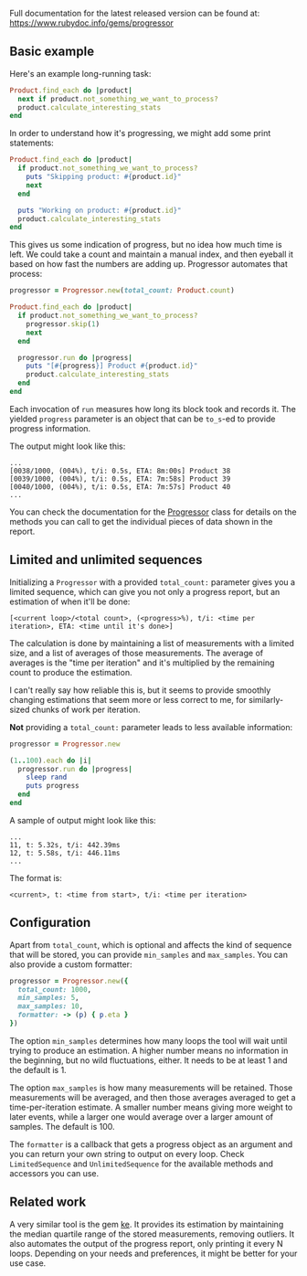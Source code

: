 Full documentation for the latest released version can be found at: https://www.rubydoc.info/gems/progressor

## Basic example

Here's an example long-running task:

``` ruby
Product.find_each do |product|
  next if product.not_something_we_want_to_process?
  product.calculate_interesting_stats
end
```

In order to understand how it's progressing, we might add some print statements:

``` ruby
Product.find_each do |product|
  if product.not_something_we_want_to_process?
    puts "Skipping product: #{product.id}"
    next
  end

  puts "Working on product: #{product.id}"
  product.calculate_interesting_stats
end
```

This gives us some indication of progress, but no idea how much time is left. We could take a count and maintain a manual index, and then eyeball it based on how fast the numbers are adding up. Progressor automates that process:

``` ruby
progressor = Progressor.new(total_count: Product.count)

Product.find_each do |product|
  if product.not_something_we_want_to_process?
    progressor.skip(1)
    next
  end

  progressor.run do |progress|
    puts "[#{progress}] Product #{product.id}"
    product.calculate_interesting_stats
  end
end
```

Each invocation of `run` measures how long its block took and records it. The yielded `progress` parameter is an object that can be `to_s`-ed to provide progress information.

The output might look like this:

```
...
[0038/1000, (004%), t/i: 0.5s, ETA: 8m:00s] Product 38
[0039/1000, (004%), t/i: 0.5s, ETA: 7m:58s] Product 39
[0040/1000, (004%), t/i: 0.5s, ETA: 7m:57s] Product 40
...
```

You can check the documentation for the [Progressor](https://www.rubydoc.info/gems/progressor/Progressor) class for details on the methods you can call to get the individual pieces of data shown in the report.

## Limited and unlimited sequences

Initializing a `Progressor` with a provided `total_count:` parameter gives you a limited sequence, which can give you not only a progress report, but an estimation of when it'll be done:

```
[<current loop>/<total count>, (<progress>%), t/i: <time per iteration>, ETA: <time until it's done>]
```

The calculation is done by maintaining a list of measurements with a limited size, and a list of averages of those measurements. The average of averages is the "time per iteration" and it's multiplied by the remaining count to produce the estimation.

I can't really say how reliable this is, but it seems to provide smoothly changing estimations that seem more or less correct to me, for similarly-sized chunks of work per iteration.

**Not** providing a `total_count:` parameter leads to less available information:

``` ruby
progressor = Progressor.new

(1..100).each do |i|
  progressor.run do |progress|
    sleep rand
    puts progress
  end
end
```

A sample of output might look like this:

```
...
11, t: 5.32s, t/i: 442.39ms
12, t: 5.58s, t/i: 446.11ms
...
```

The format is:

```
<current>, t: <time from start>, t/i: <time per iteration>
```

## Configuration

Apart from `total_count`, which is optional and affects the kind of sequence that will be stored, you can provide `min_samples` and `max_samples`. You can also provide a custom formatter:

``` ruby
progressor = Progressor.new({
  total_count: 1000,
  min_samples: 5,
  max_samples: 10,
  formatter: -> (p) { p.eta }
})
```

The option `min_samples` determines how many loops the tool will wait until trying to produce an estimation. A higher number means no information in the beginning, but no wild fluctuations, either. It needs to be at least 1 and the default is 1.

The option `max_samples` is how many measurements will be retained. Those measurements will be averaged, and then those averages averaged to get a time-per-iteration estimate. A smaller number means giving more weight to later events, while a larger one would average over a larger amount of samples. The default is 100.

The `formatter` is a callback that gets a progress object as an argument and you can return your own string to output on every loop. Check `LimitedSequence` and `UnlimitedSequence` for the available methods and accessors you can use.

## Related work

A very similar tool is the gem [ke](https://github.com/mkdynamic/ke). It provides its estimation by maintaining the median quartile range of the stored measurements, removing outliers. It also automates the output of the progress report, only printing it every N loops. Depending on your needs and preferences, it might be better for your use case.
